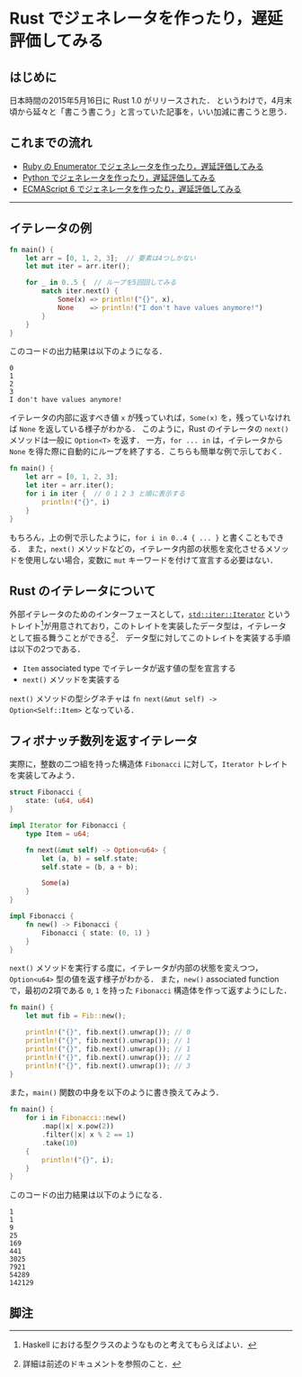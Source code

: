 # Rust でジェネレータを作ったり，遅延評価してみる

## はじめに

日本時間の2015年5月16日に Rust 1.0 がリリースされた．
というわけで，4月末頃から延々と「書こう書こう」と言っていた記事を，いい加減に書こうと思う．

## これまでの流れ

- [Ruby の Enumerator でジェネレータを作ったり，遅延評価してみる](http://ryota-ka.hatenablog.com/entry/2015/04/23/010520)
- [Python でジェネレータを作ったり，遅延評価してみる](https://blog.ymyzk.com/2015/04/python-generator-lazy/)
- [ECMAScript 6 でジェネレータを作ったり，遅延評価してみる](https://blog.ymyzk.com/2015/04/ecmascript-6-generator-lazy/)

---

## イテレータの例

```rust
fn main() {
    let arr = [0, 1, 2, 3];  // 要素は4つしかない
    let mut iter = arr.iter();

    for _ in 0..5 {  // ループを5回回してみる
        match iter.next() {
            Some(x) => println!("{}", x),
            None    => println!("I don't have values anymore!")
        }
    }
}
```

このコードの出力結果は以下のようになる．

```plaintext
0
1
2
3
I don't have values anymore!
```

イテレータの内部に返すべき値 `x` が残っていれば，`Some(x)` を，残っていなければ `None` を返している様子がわかる．
このように，Rust のイテレータの `next()` メソッドは一般に `Option<T>` を返す．
一方，`for ... in` は，イテレータから `None` を得た際に自動的にループを終了する．こちらも簡単な例で示しておく．

```rust
fn main() {
    let arr = [0, 1, 2, 3];
    let iter = arr.iter();
    for i in iter {  // 0 1 2 3 と順に表示する
        println!("{}", i)
    }
}
```

もちろん，上の例で示したように，`for i in 0..4 { ... }` と書くこともできる．
また，`next()` メソッドなどの，イテレータ内部の状態を変化させるメソッドを使用しない場合，変数に `mut` キーワードを付けて宣言する必要はない．

## Rust のイテレータについて

外部イテレータのためのインターフェースとして，[`std::iter::Iterator`](https://doc.rust-lang.org/std/iter/trait.Iterator.html) というトレイト[^1]が用意されており，このトレイトを実装したデータ型は，イテレータとして振る舞うことができる[^2]．
データ型に対してこのトレイトを実装する手順は以下の2つである．

- `Item` associated type でイテレータが返す値の型を宣言する
- `next()` メソッドを実装する

`next()` メソッドの型シグネチャは `fn next(&mut self) -> Option<Self::Item>` となっている．

## フィボナッチ数列を返すイテレータ

実際に，整数の二つ組を持った構造体 `Fibonacci` に対して，`Iterator` トレイトを実装してみよう．

```rust
struct Fibonacci {
    state: (u64, u64)
}

impl Iterator for Fibonacci {
    type Item = u64;

    fn next(&mut self) -> Option<u64> {
        let (a, b) = self.state;
        self.state = (b, a + b);

        Some(a)
    }
}

impl Fibonacci {
    fn new() -> Fibonacci {
        Fibonacci { state: (0, 1) }
    }
}
```

`next()` メソッドを実行する度に，イテレータが内部の状態を変えつつ，`Option<u64>` 型の値を返す様子がわかる．
また，`new()` associated function で，最初の2項である `0`, `1` を持った `Fibonacci` 構造体を作って返すようにした．

```rust
fn main() {
    let mut fib = Fib::new();

    println!("{}", fib.next().unwrap()); // 0
    println!("{}", fib.next().unwrap()); // 1
    println!("{}", fib.next().unwrap()); // 1
    println!("{}", fib.next().unwrap()); // 2
    println!("{}", fib.next().unwrap()); // 3
}
```

また，`main()` 関数の中身を以下のように書き換えてみよう．

```rust
fn main() {
    for i in Fibonacci::new()
        .map(|x| x.pow(2))
        .filter(|x| x % 2 == 1)
        .take(10)
    {
        println!("{}", i);
    }
}
```

このコードの出力結果は以下のようになる．

```plaintext
1
1
9
25
169
441
3025
7921
54289
142129
```

## 脚注

[^1]: Haskell における型クラスのようなものと考えてもらえばよい．
[^2]: 詳細は前述のドキュメントを参照のこと．
